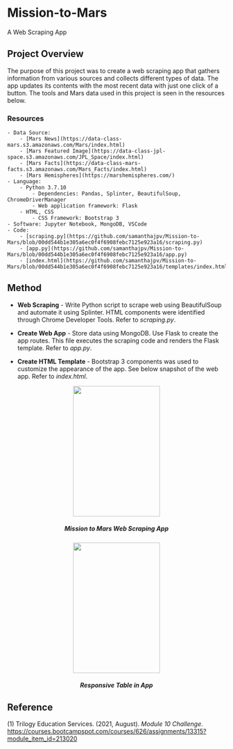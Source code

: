 # Mission-to-Mars
A Web Scraping App

## Project Overview
The purpose of this project was to create a web scraping app that gathers information from various sources and collects different types of data. The app updates its contents with the most recent data with just one click of a button. The tools and Mars data used in this project is seen in the resources below.

### Resources
    - Data Source:
        - [Mars News](https://data-class-mars.s3.amazonaws.com/Mars/index.html)
        - [Mars Featured Image](https://data-class-jpl-space.s3.amazonaws.com/JPL_Space/index.html)
        - [Mars Facts](https://data-class-mars-facts.s3.amazonaws.com/Mars_Facts/index.html)
        - [Mars Hemispheres](https://marshemispheres.com/)
    - Language: 
        - Python 3.7.10
            - Dependencies: Pandas, Splinter, BeautifulSoup, ChromeDriverManager
            - Web application framework: Flask
        - HTML, CSS
            - CSS Framework: Bootstrap 3
    - Software: Jupyter Notebook, MongoDB, VSCode
    - Code:
        - [scraping.py](https://github.com/samanthajpv/Mission-to-Mars/blob/00dd544b1e305a6ec0f4f6908febc7125e923a16/scraping.py)
        - [app.py](https://github.com/samanthajpv/Mission-to-Mars/blob/00dd544b1e305a6ec0f4f6908febc7125e923a16/app.py)
        - [index.html](https://github.com/samanthajpv/Mission-to-Mars/blob/00dd544b1e305a6ec0f4f6908febc7125e923a16/templates/index.html)

## Method 

- **Web Scraping** - Write Python script to scrape web using BeautifulSoup and automate it using Splinter. HTML components were identified through Chrome Developer Tools. Refer to *scraping.py*.

- **Create Web App** - Store data using MongoDB. Use Flask to create the app routes. This file executes the scraping code and renders the Flask template. Refer to *app.py*. 

- **Create HTML Template** - Bootstrap 3 components was used to customize the appearance of the app. See below snapshot of the web app. Refer to *index.html*. 

<p align="middle">
    <img src="" width="200" height="300"/>
    <h5 align="center">Mission to Mars Web Scraping App</h5>
</p>

<p align="middle">
    <img src="" width="200" height="300"/>
    <h5 align="center">Responsive Table in App</h5>
</p>

## Reference

(1) Trilogy Education Services. (2021, August). *Module 10 Challenge*. https://courses.bootcampspot.com/courses/626/assignments/13315?module_item_id=213020